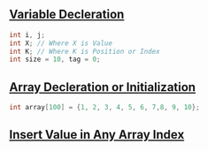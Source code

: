 ## [Variable Decleration](../lab2/1.c)
```c
int i, j;
int X; // Where X is Value
int K; // Where K is Position or Index
int size = 10, tag = 0;
```
## [Array Decleration or Initialization](../lab2/2.c)
```c
int array[100] = {1, 2, 3, 4, 5, 6, 7,8, 9, 10};
```
## [Insert Value in Any Array Index](../lab2/4.c)
